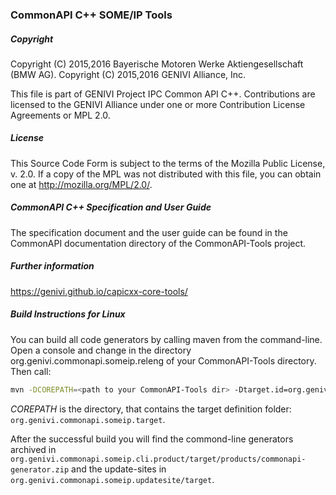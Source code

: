 ### CommonAPI C++ SOME/IP Tools

##### Copyright
Copyright (C) 2015,2016 Bayerische Motoren Werke Aktiengesellschaft (BMW AG).
Copyright (C) 2015,2016 GENIVI Alliance, Inc.

This file is part of GENIVI Project IPC Common API C++.
Contributions are licensed to the GENIVI Alliance under one or more Contribution License Agreements or MPL 2.0.

##### License
This Source Code Form is subject to the terms of the Mozilla Public License, v. 2.0. If a copy of the MPL was not distributed with this file, you can obtain one at http://mozilla.org/MPL/2.0/.

##### CommonAPI C++ Specification and User Guide
The specification document and the user guide can be found in the CommonAPI documentation directory of the CommonAPI-Tools project.

##### Further information
https://genivi.github.io/capicxx-core-tools/

##### Build Instructions for Linux

You can build all code generators by calling maven from the command-line. Open a console and change in the directory org.genivi.commonapi.someip.releng of your CommonAPI-Tools directory. Then call:

```bash
mvn -DCOREPATH=<path to your CommonAPI-Tools dir> -Dtarget.id=org.genivi.commonapi.someip.target clean verify
```
_COREPATH_ is the directory, that contains the target definition folder: `org.genivi.commonapi.someip.target`.

After the successful build you will find the commond-line generators archived in `org.genivi.commonapi.someip.cli.product/target/products/commonapi-generator.zip` and the update-sites in `org.genivi.commonapi.someip.updatesite/target`.
